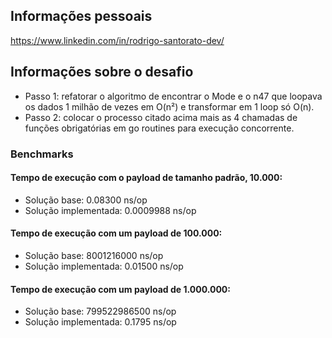 ## Informações pessoais
https://www.linkedin.com/in/rodrigo-santorato-dev/

## Informações sobre o desafio
- Passo 1: refatorar o algoritmo de encontrar o Mode e o n47 que loopava os dados 1 milhão de vezes em O(n²) e transformar em 1 loop só O(n).
- Passo 2: colocar o processo citado acima mais as 4 chamadas de funções obrigatórias em go routines para execução concorrente.

### Benchmarks

#### Tempo de execução com o payload de tamanho padrão, 10.000:
- Solução base: 0.08300 ns/op
- Solução implementada: 0.0009988 ns/op

#### Tempo de execução com um payload de 100.000:
- Solução base: 8001216000 ns/op
- Solução implementada: 0.01500 ns/op

#### Tempo de execução com um payload de 1.000.000:
- Solução base: 799522986500 ns/op
- Solução implementada: 0.1795 ns/op